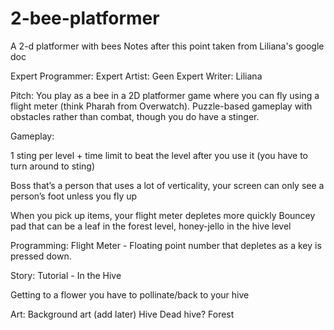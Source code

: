 # 2-bee-platformer
A 2-d platformer with bees
Notes after this point taken from Liliana's google doc

Expert Programmer:
Expert Artist: Geen
Expert Writer: Liliana

Pitch:
You play as a bee in a 2D platformer game where you can fly using a flight meter (think Pharah from Overwatch). Puzzle-based gameplay with obstacles rather than combat, though you do have a stinger.

Gameplay:


1 sting per level + time limit to beat the level after you use it (you have to turn around to sting)


Boss that’s a person that uses a lot of verticality, your screen can only see a person’s foot unless you fly up

When you pick up items, your flight meter depletes more quickly
Bouncey pad that can be a leaf in the forest level, honey-jello in the hive level

Programming:
Flight Meter - Floating point number that depletes as a key is pressed down.


Story:
Tutorial - In the Hive

Getting to a flower you have to pollinate/back to your hive

Art:
Background art (add later)
Hive
Dead hive?
Forest


